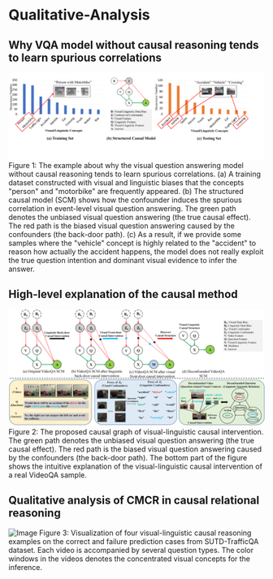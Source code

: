 # Qualitative-Analysis

##  Why VQA model without causal reasoning tends to learn spurious correlations
![Image](Fig1.png)
Figure 1: The example about why the visual question answering model without causal reasoning tends to learn spurious correlations. (a) A training dataset constructed with visual and linguistic biases that the concepts "person" and "motorbike" are frequently appeared. (b) The structured causal model (SCM) shows how the confounder induces the spurious correlation in event-level visual question answering. The green path denotes the unbiased visual question answering (the true causal effect). The red path is the biased visual question answering caused by the confounders (the back-door path). (c) As a result, if we provide some samples where the "vehicle" concept is highly related to the "accident" to reason how actually the accident happens, the model does not really exploit the true question intention and dominant visual evidence to infer the answer.

## High-level explanation of the causal method
![Image](Fig2.png)
Figure 2: The proposed causal graph of visual-linguistic causal intervention. The green path denotes the unbiased visual question answering (the true causal effect). The red path is the biased visual question answering caused by the confounders (the back-door path). The bottom part of the figure shows the intuitive explanation of the visual-linguistic causal intervention of a real VideoQA sample.

## Qualitative analysis of CMCR in causal relational reasoning
![Image](Fig3.png)
Figure 3: Visualization of four visual-linguistic causal reasoning examples on the correct and failure prediction cases from SUTD-TrafficQA dataset. Each video is accompanied by several question types. The color windows in the videos denotes the concentrated visual concepts for the inference. 

